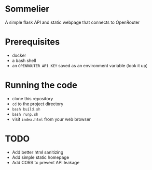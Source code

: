 # Sommelier

A simple flask API and static webpage that connects to OpenRouter

# Prerequisites

* docker
* a bash shell
* an ```OPENROUTER_API_KEY``` saved as an environment variable (look it up)

# Running the code

* clone this repository
* ```cd``` to the project directory
* ```bash build.sh```
* ```bash runp.sh```
* visit ```index.html``` from your web browser

# TODO

* Add better html sanitizing
* Add simple static homepage
* Add CORS to prevent API leakage

